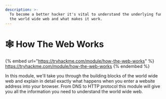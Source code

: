 ```yaml
---
description: >-
  To become a better hacker it's vital to understand the underlying functions of
  the world wide web and what makes it work.
---
```


# 🕸 How The Web Works

{% embed url="https://tryhackme.com/module/how-the-web-works" %}
https://tryhackme.com/module/how-the-web-works
{% endembed %}

In this module, we'll take you through the building blocks of the world wide web and explain in detail exactly what happens when you enter a website address into your browser. From DNS to HTTP protocol this module will give you all the information you need to understand the world wide web.
